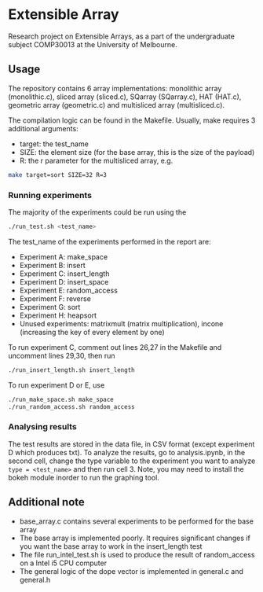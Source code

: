 # Extensible Array

Research project on Extensible Arrays, as a part of the undergraduate subject COMP30013 at the University of Melbourne. 

## Usage

The repository contains 6 array implementations: monolithic array (monolithic.c), sliced array (sliced.c), SQarray (SQarray.c), HAT (HAT.c), geometric array (geometric.c) and multisliced array (multisliced.c).

The compilation logic can be found in the Makefile. Usually, make requires 3 additional arguments:
 - target: the test_name
 - SIZE: the element size (for the base array, this is the size of the payload)
 - R: the r parameter for the multisliced array,
e.g.
```bash
make target=sort SIZE=32 R=3
```

### Running experiments
The majority of the experiments could be run using the 
```bash
./run_test.sh <test_name> 
```
The test_name of the experiments performed in the report are:
* Experiment A: make_space
* Experiment B: insert
* Experiment C: insert_length
* Experiment D: insert_space
* Experiment E: random_access
* Experiment F: reverse
* Experiment G: sort
* Experiment H: heapsort
* Unused experiments: matrixmult (matrix multiplication), incone (increasing the key of every element by one)

To run experiment C, comment out lines 26,27 in the Makefile and uncomment lines 29,30, then run
```bash
./run_insert_length.sh insert_length
```

To run experiment D or E, use
```bash
./run_make_space.sh make_space
./run_random_access.sh random_access
```

### Analysing results
The test results are stored in the data file, in CSV format (except experiment D which produces txt). To analyze the results, go to analysis.ipynb, in the second cell, change the type variable to the experiment you want to analyze
` type = <test_name> ` and then run cell 3. Note, you may need to install the bokeh module inorder to run the graphing tool.

## Additional note
* base_array.c contains several experiments to be performed for the base array
* The base array is implemented poorly. It requires significant changes if you want the base array to work in the insert_length test
* The file run_intel_test.sh is used to produce the result of random_access on a Intel i5 CPU computer
* The general logic of the dope vector is implemented in general.c and general.h
